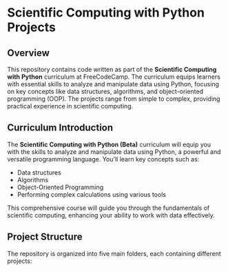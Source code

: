 # Scientific Computing with Python Projects

## Overview
This repository contains code written as part of the **Scientific Computing with Python** curriculum at FreeCodeCamp. The curriculum equips learners with essential skills to analyze and manipulate data using Python, focusing on key concepts like data structures, algorithms, and object-oriented programming (OOP). The projects range from simple to complex, providing practical experience in scientific computing.

## Curriculum Introduction
The **Scientific Computing with Python (Beta)** curriculum will equip you with the skills to analyze and manipulate data using Python, a powerful and versatile programming language. You'll learn key concepts such as:
- Data structures
- Algorithms
- Object-Oriented Programming
- Performing complex calculations using various tools

This comprehensive course will guide you through the fundamentals of scientific computing, enhancing your ability to work with data effectively.

## Project Structure
The repository is organized into five main folders, each containing different projects:

